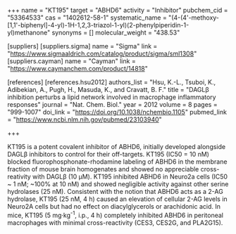 +++
name = "KT195"
target = "ABHD6"
activity = "Inhibitor"
pubchem_cid = "53364533"
cas = "1402612-58-1"
systematic_name = "(4-(4'-methoxy-[1,1'-biphenyl]-4-yl)-1H-1,2,3-triazol-1-yl)(2-phenylpiperidin-1-yl)methanone"
synonyms = []
molecular_weight = "438.53"

[suppliers]
    [suppliers.sigma]
        name = "Sigma"
        link = "https://www.sigmaaldrich.com/catalog/product/sigma/sml1308"
    [suppliers.cayman]
        name = "Cayman"
        link = "https://www.caymanchem.com/product/14818"

[references]
    [references.hsu2012]
        authors_list = "Hsu, K.-L., Tsuboi, K., Adibekian, A., Pugh, H., Masuda, K., and Cravatt, B. F."
        title = "DAGLβ inhibition perturbs a lipid network involved in macrophage inflammatory responses"
        journal = "Nat. Chem. Biol."
        year = 2012
        volume = 8
        pages = "999-1007"
        doi_link = "https://doi.org/10.1038/nchembio.1105"
        pubmed_link = "https://www.ncbi.nlm.nih.gov/pubmed/23103940"

+++

KT195 is a potent covalent inhibitor of ABHD6, initially developed alongside DAGLβ inhibitors to control for their off-targets. KT195 (IC50 = 10 nM) blocked fluorophosphonate-rhodamine labeling of ABHD6 in the membrane fraction of mouse brain homogenates and showed no appreciable cross-reativity with DAGLβ (10 µM). KT195 inhibited ABHD6 in Neuro2a cells (IC50 ~ 1 nM; ~100% at 10 nM) and showed negligible activity against other serine hydrolases (25 nM). Consistent with the notion that ABHD6 acts as a 2-AG hydrolase, KT195 (25 nM, 4 h) caused an elevation of cellular 2-AG levels in Neuro2A cells but had no effect on diacylglycerols or arachidonic acid. In mice, KT195 (5 mg·kg<sup>-1</sup>, i.p., 4 h) completely inhibited ABHD6 in peritoneal macrophages with minimal cross-reactivity (CES3, CES2G, and PLA2G15).